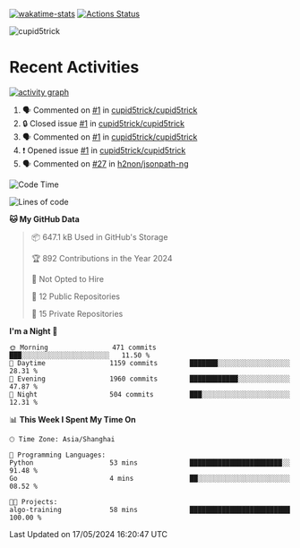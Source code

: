 [![wakatime-stats](https://github.com/cupid5trick/cupid5trick/workflows/wakatime-stats/badge.svg)](https://github.com/cupid5trick/cupid5trick/actions)
[![Actions Status](https://github.com/cupid5trick/cupid5trick/workflows/update-gh-activity/badge.svg)](https://github.com/cupid5trick/cupid5trick/actions)

![cupid5trick](https://socialify.git.ci/cupid5trick/cupid5trick/image?description=1&font=KoHo&forks=1&issues=1&language=1&name=1&owner=1&pattern=Signal&pulls=1&stargazers=1&theme=Light)

# Recent Activities

[![activity graph](https://github-readme-activity-graph.vercel.app/graph?username=cupid5trick&theme=github-dark-dimmed&custom_title=cupid5trick%20Activity%20Graph&hide_border=true)](https://github.com/ashutosh00710/github-readme-activity-graph)


<!--START_SECTION:activity-->
1. 🗣 Commented on [#1](https://github.com/cupid5trick/cupid5trick/issues/1#issuecomment-1961666240) in [cupid5trick/cupid5trick](https://github.com/cupid5trick/cupid5trick)
2. 🔒 Closed issue [#1](https://github.com/cupid5trick/cupid5trick/issues/1) in [cupid5trick/cupid5trick](https://github.com/cupid5trick/cupid5trick)
3. 🗣 Commented on [#1](https://github.com/cupid5trick/cupid5trick/issues/1#issuecomment-1949913602) in [cupid5trick/cupid5trick](https://github.com/cupid5trick/cupid5trick)
4. ❗ Opened issue [#1](https://github.com/cupid5trick/cupid5trick/issues/1) in [cupid5trick/cupid5trick](https://github.com/cupid5trick/cupid5trick)
5. 🗣 Commented on [#27](https://github.com/h2non/jsonpath-ng/issues/27#issuecomment-1878332655) in [h2non/jsonpath-ng](https://github.com/h2non/jsonpath-ng)
<!--END_SECTION:activity-->

<!--START_SECTION:waka-->
![Code Time](http://img.shields.io/badge/Code%20Time-333%20hrs%2045%20mins-blue)

![Lines of code](https://img.shields.io/badge/From%20Hello%20World%20I%27ve%20Written-7.0%20million%20lines%20of%20code-blue)

**🐱 My GitHub Data** 

> 📦 647.1 kB Used in GitHub's Storage 
 > 
> 🏆 892 Contributions in the Year 2024
 > 
> 🚫 Not Opted to Hire
 > 
> 📜 12 Public Repositories 
 > 
> 🔑 15 Private Repositories 
 > 
**I'm a Night 🦉** 

```text
🌞 Morning                471 commits         ███░░░░░░░░░░░░░░░░░░░░░░   11.50 % 
🌆 Daytime                1159 commits        ███████░░░░░░░░░░░░░░░░░░   28.31 % 
🌃 Evening                1960 commits        ████████████░░░░░░░░░░░░░   47.87 % 
🌙 Night                  504 commits         ███░░░░░░░░░░░░░░░░░░░░░░   12.31 % 
```


📊 **This Week I Spent My Time On** 

```text
🕑︎ Time Zone: Asia/Shanghai

💬 Programming Languages: 
Python                   53 mins             ███████████████████████░░   91.48 % 
Go                       4 mins              ██░░░░░░░░░░░░░░░░░░░░░░░   08.52 % 

🐱‍💻 Projects: 
algo-training            58 mins             █████████████████████████   100.00 % 
```


 Last Updated on 17/05/2024 16:20:47 UTC
<!--END_SECTION:waka-->
